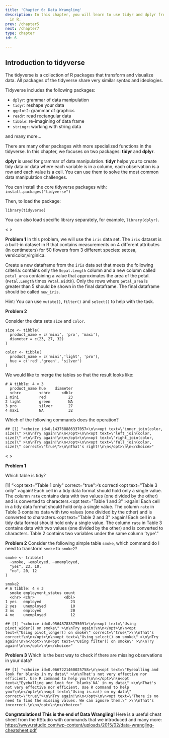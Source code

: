 ```yaml
---
title: 'Chapter 6: Data Wrangling'
description: In this chapter, you will learn to use tidyr and dplyr from the tidyverse
  in R.
prev: /chapter5
next: /chapter7
type: chapter
id: 6

---
```

<exercise id="1" title="Introduction to tidyverse">

## Introduction to tidyverse

The tidyverse is a collection of R packages that transform and visualize
data. All packages of the tidyverse share very similar syntax and
ideologies.

Tidyverse includes the following packages:

-   `dplyr`: grammar of data manipulation
-   `tidyr`: reshape your data
-   `ggplot2`: grammar of graphics
-   `readr`: read rectangular data
-   `tibble`: re-imagining of data frame
-   `stringr`: working with string data

and many more…

There are many other packages with more specialized functions in the
tidyverse. In this chapter, we focuses on two packages: **tidyr** and
**dplyr**.

**dplyr** is used for grammar of data manipulation. **tidyr** helps you
to create tidy data or data where each variable is in a column, each
observation is a row and each value is a cell. You can use them to solve
the most common data manipulation challenges.

You can install the core tidyverse packages with:
`install.packages("tidyverse")`

Then, to load the package:

    library(tidyverse)

You can also load specific library separately, for example,
`library(dplyr)`.

</exercise>

<exercise id="2" title="Introduction to dplyr" type="slides">

&lt;<slides source="chapter6_02_dplyr"> </slides>&gt;

</exercise>

<exercise id="3" title="Check Your Understanding on `dplyr`">

**Problem 1** In this problem, we will use the `iris` data set. The
`iris` dataset is a built-in dataset in R that contains measurements on
4 different attributes (in centimeters) for 50 flowers from 3 different
species: setosa, versicolor,virginica.

Create a new dataframe from the `iris` data set that meets the following
criteria: contains only the `Sepal.Length` column and a new column
called `petal_area` containing a value that approximates the area of the
petal. (`Petal.Length` times `Petal.Width`). Only the rows where
`petal_area` is greater than 5 should be shown in the final dataframe.
The final dataframe should be called `new_iris`.

<codeblock id="06_03_01">

Hint: You can use `mutate()`, `filter()` and `select()` to help with the
task.

</codeblock>

**Problem 2**

Consider the data sets `size` and `color`.

    size <- tibble(
      product_name = c('mini', 'pro', 'maxi'),
      diameter = c(23, 27, 32)
    )

    color <- tibble(
      product_name = c('mini','light', 'pro'),
      hue = c('red','green', 'silver')
    )

We would like to merge the tables so that the result looks like:

    # A tibble: 4 × 3
      product_name hue    diameter
      <chr>        <chr>     <dbl>
    1 mini         red          23
    2 light        green        NA
    3 pro          silver       27
    4 maxi         NA           32

Which of the following commands does the operation?

    ## [1] "<choice id=0.143768886337057>\n\n<opt text=\"inner_join(color, size)\" >\n\nTry again!\n\n</opt>\n\n<opt text=\"left_join(color, size)\" >\n\nTry again!\n\n</opt>\n\n<opt text=\"right_join(color, size)\" >\n\nTry again!\n\n</opt>\n\n<opt text=\"full_join(color, size)\" correct=\"true\">\n\nThat's right!\n\n</opt>\n\n</choice>"

</exercise>

<exercise id="4" title="Tidy (reshape) your data" type="slides">

&lt;<slides source="chapter6_04_tidyr"> </slides>&gt;

</exercise>

<exercise id="5" title="Check Your Understanding on `tidyr`">

**Problem 1**

Which table is tidy?

\[1\] “<choice id=0.887109126895666>&lt;opt text="Table 1 only"
correct="true">‘s correct!</opt>&lt;opt text="Table 3 only" &gt;again!
Each cell in a tidy data format should hold only a single value. The
column `rate` contains data with two values (one divided by the other)
and is converted to characters.</opt>&lt;opt text="Table 1 and 3"
&gt;again! Each cell in a tidy data format should hold only a single
value. The column `rate` in Table 3 contains data with two values (one
divided by the other) and is converted to characters.</opt>&lt;opt
text="Table 2 and 3" &gt;again! Each cell in a tidy data format should
hold only a single value. The column `rate` in Table 3 contains data
with two values (one divided by the other) and is converted to
characters. Table 2 contains two variables under the same column
’type’.</opt></choice>”

**Problem 2** Consider the following simple table `smoke`, which command
do I need to transform `smoke` to `smoke2`?

    smoke <- tribble(
      ~smoke, ~employed, ~unemployed,
      "yes", 23, 10,
      "no", 20, 12
    )

    smoke2
    # A tibble: 4 × 3
      smoke employment_status count
      <chr> <chr>             <dbl>
    1 yes   employed             23
    2 yes   unemployed           10
    3 no    employed             20
    4 no    unemployed           12

    ## [1] "<choice id=0.956487833755091>\n\n<opt text=\"Using pivot_wider() on smoke\" >\n\nTry again!\n\n</opt>\n\n<opt text=\"Using pivot_longer() on smoke\" correct=\"true\">\n\nThat's correct!\n\n</opt>\n\n<opt text=\"Using select() on smoke\" >\n\nTry again!\n\n</opt>\n\n<opt text=\"Using filter() on smoke\" >\n\nTry again!\n\n</opt>\n\n</choice>"

**Problem 3** Which is the best way to check if there are missing
observations in your data?

    ## [1] "<choice id=0.0667221460025758>\n\n<opt text=\"Eyeballing and look for blanks in my data\" >\n\nThat's not very effective nor efficient. Use R command to help you!\n\n</opt>\n\n<opt text=\"Eyeballing and look for `blanks`NA` in my data\" >\n\nThat's not very effective nor efficient. Use R command to help you!\n\n</opt>\n\n<opt text=\"Using is.na() on my data\" correct=\"true\">\n\nTry again!\n\n</opt>\n\n<opt text=\"There is no need to find the missing values. We can ignore them.\" >\n\nThat's incorrect.\n\n</opt>\n\n</choice>"

**Congratulations! This is the end of Data Wrangling!** Here is a useful
cheat sheet from the RStudio with commands that we introduced and many
more:
<https://www.rstudio.com/wp-content/uploads/2015/02/data-wrangling-cheatsheet.pdf>
</exercise>
